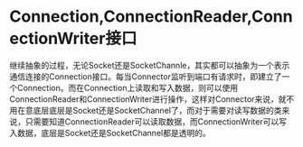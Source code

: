# Connection,ConnectionReader,ConnectionWriter接口

继续抽象的过程，无论Socket还是SocketChannle，其实都可以抽象为一个表示通信连接的Connection接口。每当Connector监听到端口有请求时，即建立了一个Connection。而在Connection上读取和写入数据，则可以使用ConnectionReader和ConnectionWriter进行操作，这样对Connector来说，就不用在意底层底层是Socket还是SocketChannel了，而对于需要对读写数据的类来说，只需要知道ConnectionReader可以读取数据，而ConnectionWriter可以写入数据，底层是Socket还是SocketChannel都是透明的。



